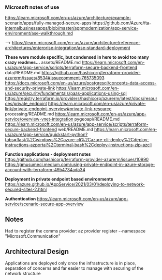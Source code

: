 ### Microsoft notes of use
https://learn.microsoft.com/en-us/azure/architecture/example-scenario/apps/fully-managed-secure-apps
https://github.com/Azure/fta-internalbusinessapps/blob/master/appmodernization/app-service-environment/ase-walkthrough.md

--> https://learn.microsoft.com/en-us/azure/architecture/reference-architectures/enterprise-integration/ase-standard-deployment

**These were module specific, but condensed in here to avoid too many crazy readmes...**
assets/README.md
https://learn.microsoft.com/en-us/azure/app-service/scripts/terraform-secure-backend-frontend
data/README.md
https://github.com/hashicorp/terraform-provider-azurerm/issues/8534#issuecomment-765735093
https://docs.microsoft.com/en-us/azure/postgresql/concepts-data-access-and-security-private-link
https://learn.microsoft.com/en-us/azure/security/fundamentals/paas-applications-using-sql
https://registry.terraform.io/providers/hashicorp/azurerm/latest/docs/resources/private_endpoint
https://learn.microsoft.com/en-us/azure/private-link/private-endpoint-overview#private-link-resource
processing/README.md
https://learn.microsoft.com/en-us/azure/app-service/overview-vnet-integration
pygeoapi/README.md
https://learn.microsoft.com/en-us/azure/app-service/scripts/terraform-secure-backend-frontend
web/README.md
https://learn.microsoft.com/en-us/azure/app-service/quickstart-python?tabs=flask%2Cwindows%2Cazure-cli%2Cazure-cli-deploy%2Cdeploy-instructions-azportal%2Cterminal-bash%2Cdeploy-instructions-zip-azcli

**Function applications - deployment notes**
https://github.com/hashicorp/terraform-provider-azurerm/issues/10990
https://gmusumeci.medium.com/using-private-endpoint-in-azure-storage-account-with-terraform-49b4734ada34

**Deployment in private endpoint based environments**
https://azure.github.io/AppService/2021/03/01/deploying-to-network-secured-sites-2.html

**Authentication**
https://learn.microsoft.com/en-us/azure/app-service/scenario-secure-app-overview

## Notes

Had to register the comms provider: az provider register --namespace "Microsoft.Communication"

## Architectural Design

Applications are deployed only once the infrastructure is in place, separation of concerns
and far easier to manage with securing of the network structure
